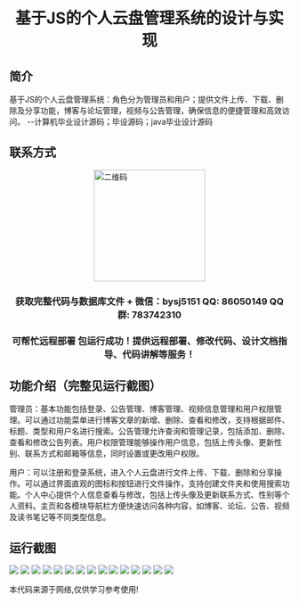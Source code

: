 <p><h1 align="center">基于JS的个人云盘管理系统的设计与实现</h1></p>

## 简介
基于JS的个人云盘管理系统：角色分为管理员和用户；提供文件上传、下载、删除及分享功能，博客与论坛管理，视频与公告管理，确保信息的便捷管理和高效访问。    --计算机毕业设计源码；毕设源码；java毕业设计源码


## 联系方式
<img src="https://bs-1329754181.cos.ap-shanghai.myqcloud.com/wx.jpg" alt="二维码" style="display: block; margin: 0 auto;" width="200px">
<p><h3 align="center">获取完整代码与数据库文件 + 微信：bysj5151 QQ: 86050149 QQ群: 783742310</h3></p>
<p><h3 align="center">可帮忙远程部署 包运行成功！提供远程部署、修改代码、设计文档指导、代码讲解等服务！</h3></p>

## 功能介绍（完整见运行截图）
管理员：基本功能包括登录、公告管理、博客管理、视频信息管理和用户权限管理。可以通过功能菜单进行博客文章的新增、删除、查看和修改，支持根据邮件、标题、类型和用户名进行搜索。公告管理允许查询和管理记录，包括添加、删除、查看和修改公告列表。用户权限管理能够操作用户信息，包括上传头像、更新性别、联系方式和邮箱等信息，同时设置或更改用户权限。

用户：可以注册和登录系统，进入个人云盘进行文件上传、下载、删除和分享操作。可以通过界面直观的图标和按钮进行文件操作，支持创建文件夹和使用搜索功能。个人中心提供个人信息查看与修改，包括上传头像及更新联系方式、性别等个人资料。主页和各模块导航栏方便快速访问各种内容，如博客、论坛、公告、视频及读书笔记等不同类型信息。


## 运行截图
![](https://bs-1329754181.cos.ap-shanghai.myqcloud.com/spring/PersonalCloudDiskManagementSystemBasedOnJS/img/001.jpg)
![](https://bs-1329754181.cos.ap-shanghai.myqcloud.com/spring/PersonalCloudDiskManagementSystemBasedOnJS/img/002.jpg)
![](https://bs-1329754181.cos.ap-shanghai.myqcloud.com/spring/PersonalCloudDiskManagementSystemBasedOnJS/img/003.jpg)
![](https://bs-1329754181.cos.ap-shanghai.myqcloud.com/spring/PersonalCloudDiskManagementSystemBasedOnJS/img/004.jpg)
![](https://bs-1329754181.cos.ap-shanghai.myqcloud.com/spring/PersonalCloudDiskManagementSystemBasedOnJS/img/005.jpg)
![](https://bs-1329754181.cos.ap-shanghai.myqcloud.com/spring/PersonalCloudDiskManagementSystemBasedOnJS/img/006.jpg)
![](https://bs-1329754181.cos.ap-shanghai.myqcloud.com/spring/PersonalCloudDiskManagementSystemBasedOnJS/img/007.jpg)
![](https://bs-1329754181.cos.ap-shanghai.myqcloud.com/spring/PersonalCloudDiskManagementSystemBasedOnJS/img/008.jpg)
![](https://bs-1329754181.cos.ap-shanghai.myqcloud.com/spring/PersonalCloudDiskManagementSystemBasedOnJS/img/009.jpg)
![](https://bs-1329754181.cos.ap-shanghai.myqcloud.com/spring/PersonalCloudDiskManagementSystemBasedOnJS/img/010.jpg)
![](https://bs-1329754181.cos.ap-shanghai.myqcloud.com/spring/PersonalCloudDiskManagementSystemBasedOnJS/img/011.jpg)
![](https://bs-1329754181.cos.ap-shanghai.myqcloud.com/spring/PersonalCloudDiskManagementSystemBasedOnJS/img/012.jpg)
![](https://bs-1329754181.cos.ap-shanghai.myqcloud.com/spring/PersonalCloudDiskManagementSystemBasedOnJS/img/013.jpg)
![](https://bs-1329754181.cos.ap-shanghai.myqcloud.com/spring/PersonalCloudDiskManagementSystemBasedOnJS/img/014.jpg)
![](https://bs-1329754181.cos.ap-shanghai.myqcloud.com/spring/PersonalCloudDiskManagementSystemBasedOnJS/img/015.jpg)

<p>本代码来源于网络,仅供学习参考使用!</p>
